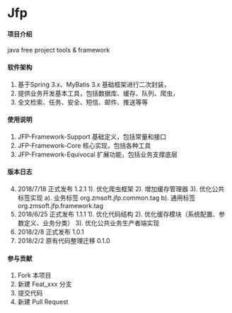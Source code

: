 # Jfp

#### 项目介绍
java free project tools & framework

#### 软件架构
1. 基于Spring 3.x、MyBatis 3.x 基础框架进行二次封装，
2. 提供业务开发基本工具，包括数据库、缓存、队列、爬虫，
3. 全文检索、任务、安全、短信、邮件、推送等等


#### 使用说明

1. JFP-Framework-Support        基础定义，包括常量和接口
2. JFP-Framework-Core           核心实现，包括各种工具
3. JFP-Framework-Equivocal      扩展功能，包括业务支撑底层

#### 版本日志

4. 2018/7/18 正式发布	1.2.1 
  1). 优化爬虫框架
  2). 增加缓存管理器
  3). 优化公共标签实现
        a). 业务标签 org.zmsoft.jfp.common.tag
        b). 通用标签 org.zmsoft.jfp.framework.tag
3. 2018/6/25 正式发布	1.1.1 
  1). 优化代码结构
  2). 优化缓存模块（系统配置、参数定义、业务分类）
  3). 优化公共业务生产者端实现
2. 2018/2/8 正式发布	1.0.1 
1. 2018/2/2 原有代码整理迁移	0.1.0 


#### 参与贡献

1. Fork 本项目
2. 新建 Feat_xxx 分支
3. 提交代码
4. 新建 Pull Request
